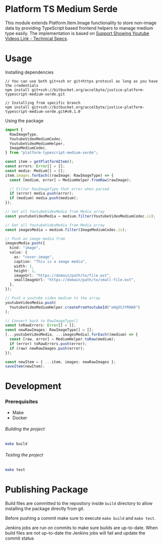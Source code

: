 # Platform TS Medium Serde

This module extends Platform.Item.Image functionality to store non-image data by providing TypeScript based frontend helpers to manage medium type easily. The implementation is based on [Support Showing Youtube Videos Link - Technical Specs](https://accelbyte.atlassian.net/wiki/spaces/NAIS/pages/853999696/Support+Showing+Youtube+Videos+Link+-+Technical+Specs).

# Usage

Installing dependencies

```
// You can use both git+ssh or git+https protocol as long as you have the credentials
npm install git+ssh://bitbucket.org/accelbyte/justice-platform-typescript-medium-serde.git

// Installing from specific branch
npm install git+ssh://bitbucket.org/accelbyte/justice-platform-typescript-medium-serde.git#v0.1.0
```

Using the package

```typescript
import {
  RawImageType,
  YoutubeVideoMediumCodec,
  YoutubeVideoMediumHelper,
  ImageMediumCodec,
} from "platform-typescript-medium-serde";

const item = getPlatformItem();
const errors: Error[] = [];
const media: Medium[] = [];
item.images.forEach((rawImage: RawImageType) => {
  const [medium, error] = MediumHelper.fromRaw(rawImage);

  // Filter RawImageType that error when parsed
  if (error) media.push(error);
  if (medium) media.push(medium);
});

// Get all YoutubeVideoMedia from Media array
const youtubeVideoMedia = medium.filter(YoutubeVideoMediumCodec.is);

// Get all YoutubeVideoMedia from Media array
const imagesMedia = medium.filter(ImageMediumCodec.is);

// Push an image media from
imagesMedia.push({
  kind: "image",
  value: {
    as: "cover-image",
    caption: "This is a image media",
    width: 1,
    height: 1,
    imageUrl: "https://domain/path/to/file.ext",
    smallImageUrl: "https://domain/path/to/small-file.ext",
  },
});

// Push a youtube video medium to the array
youtubeVideoMedia.push(
  YoutubeVideoMediumHelper.createFromYoutubeId("oHg5SJYRHA0")
);

// Convert back to RawImageType[]
const toRawErrors: Error[] = [];
const newRawImages: RawImageType[] = [];
[...youtubeVideoMedia, ...imagesMedia].forEach((medium) => {
  const [raw, error] = MediumHelper.toRaw(medium);
  if (error) toRawErrors.push(error);
  if (raw) newRawImages.push(error);
});

const newItem = { ...item, images: newRawImages };
saveItem(newItem);
```

# Development

### Prerequisites

- Make
- Docker

###### Building the project

```bash
make build
```

###### Testing the project

```bash
make test
```

# Publishing Package

Build files are committed to the repository inside `build` directory to allow installing the package directly from git.

Before pushing a commit make sure to execute `make build` and `make test`.

Jenkins jobs are run on commits to make sure builds are up-to-date. When build files are not up-to-date the Jenkins jobs will fail and update the commit status
